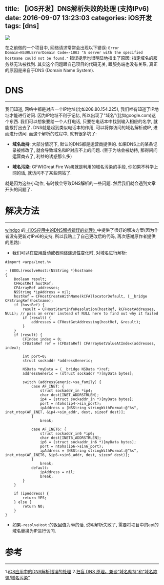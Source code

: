 title: 【iOS开发】DNS解析失败的处理 (支持IPv6)
date: 2016-09-07 13:23:03
categories: iOS开发
tags: [dns]
---

![](/img/dns/header.png)

在之前做的一个项目中, 网络请求常常会出现以下错误:
`Error Domain=NSURLErrorDomain Code=-1003 "A server with the specified hostname could not be found."`
错误提示也很明显地指出了原因: 指定域名的服务器无法被找到. 其实这个问题跟自己项目的代码无关, 跟服务端也没有关系, 真正的原因是来自于DNS (Domain Name System). 

<!--more-->

# DNS
---

我们知道, 网络中都是对应一个IP地址(比如208.80.154.225), 我们唯有知道了IP地址才能进行访问. 因为IP地址不利于记忆, 所以出现了"域名"(比如google.com)这个东西. 我们可以想象要给一个人打电话, 只要在电话本中找到输入相应的名字, 就能拨打出去了. DNS就是起到类似电话本的作用, 可以将你访问的域名解析成IP, 进而进行访问. 而这个解析的过程中, 就有很多坑了:

* **域名劫持**: 大部分情况下, 默认的DNS都是运营商提供的. 如果DNS上的某条记录被修改了, 就会导致域名和IP对应不上的问题. (至于为啥会被劫持, 那得问问运营商去了, 利益的诱惑那么多)

- **域名污染**: GFW(Great Fire Wall)就是利用的域名污染的手段, 你如果不科学上网的话, 就访问不了某些网站了.

就是因为这些小动作, 有时候会导致DNS解析的一些问题. 然后我们就会遇到文章开头的问题了.

# 解决方法
---

[windgo](http://www.jianshu.com/users/94b6bbf8765a/latest_articles) 的[《iOS应用中的DNS解析错误的处理》](http://www.jianshu.com/p/a8a8ff984f2e/comments/4050366#comment-4050366)中提供了很好的解决方案(因为作者没有更新对IPv6的支持, 所以我贴上了自己更改后的代码, 再次感谢原作者提供的思路):

- 我们可以在应用启动或者网络连通性变化时, 对域名进行解析:

```objc
#import <arpa/inet.h>

- (BOOL)resolveHost:(NSString *)hostname
{
    Boolean result;
    CFHostRef hostRef;
    CFArrayRef addresses;
    NSString *ipAddress = nil;
    hostRef = CFHostCreateWithName(kCFAllocatorDefault, (__bridge CFStringRef)hostname);
    if (hostRef) {
        result = CFHostStartInfoResolution(hostRef, kCFHostAddresses, NULL); // pass an error instead of NULL here to find out why it failed
        if (result) {
            addresses = CFHostGetAddressing(hostRef, &result);
        }
    }
    if (result) {
        CFIndex index = 0;
        CFDataRef ref = (CFDataRef) CFArrayGetValueAtIndex(addresses, index);
        
        int port=0;
        struct sockaddr *addressGeneric;
        
        NSData *myData = (__bridge NSData *)ref;
        addressGeneric = (struct sockaddr *)[myData bytes];
        
        switch (addressGeneric->sa_family) {
            case AF_INET: {
                struct sockaddr_in *ip4;
                char dest[INET_ADDRSTRLEN];
                ip4 = (struct sockaddr_in *)[myData bytes];
                port = ntohs(ip4->sin_port);
                ipAddress = [NSString stringWithFormat:@"%s", inet_ntop(AF_INET, &ip4->sin_addr, dest, sizeof dest)];
            }
                break;
                
            case AF_INET6: {
                struct sockaddr_in6 *ip6;
                char dest[INET6_ADDRSTRLEN];
                ip6 = (struct sockaddr_in6 *)[myData bytes];
                port = ntohs(ip6->sin6_port);
                ipAddress = [NSString stringWithFormat:@"%s", inet_ntop(AF_INET6, &ip6->sin6_addr, dest, sizeof dest)];
            }
                break;
            default:
                ipAddress = nil;
                break;
        }
    }
    
    if (ipAddress) {
        return YES;
    } else {
        return NO;
    }
}
```

- 如果`-resolveHost:`的返回值为`NO`的话, 说明解析失败了, 需要将项目中的api的域名替换为IP进行访问.

# 参考
---

1.[iOS应用中的DNS解析错误的处理](http://www.jianshu.com/p/a8a8ff984f2e/comments/4050366#comment-4050366)
2.[扫盲 DNS 原理，兼谈“域名劫持”和“域名欺骗/域名污染”](https://program-think.blogspot.com/2014/01/dns.html)



